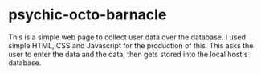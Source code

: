 # psychic-octo-barnacle
This is a simple web page to collect user data over the database.
I used simple HTML, CSS and Javascript for the production of this. This asks the user to enter the data and the data, then  gets stored into the local host's database.
